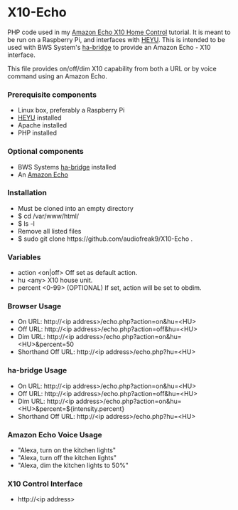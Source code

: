 # X10-Echo
PHP code used in my <a href="http://coreyswrite.com/tips-tricks/amazon-echo-x10-home-control/">Amazon Echo X10 Home Control</a> tutorial.  It is meant to be run on a Raspberry Pi, and interfaces with <a href="http://www.heyu.org/">HEYU</a>.  This is intended to be used with BWS System's <a href="https://github.com/bwssytems/ha-bridge">ha-bridge</a> to provide an Amazon Echo - X10 interface.

This file provides on/off/dim X10 capability from both a URL or by voice command using an Amazon Echo.

<h3>Prerequisite components</h3>
<ul>
  <li>Linux box, preferably a Raspberry Pi</li>
  <li><a href="http://www.heyu.org/">HEYU</a> installed</li>
  <li>Apache installed</li>
  <li>PHP installed</li>
</ul>

<h3>Optional components</h3>
<ul>
  <li>BWS Systems <a href="https://github.com/bwssytems/ha-bridge">ha-bridge</a> installed</li>
  <li>An <a href="http://amazon.com/echo">Amazon Echo</a></li>
</ul>

<h3>Installation</h3>
<ul>
  <li>Must be cloned into an empty directory</li>
  <li>$ cd /var/www/html/</li>
  <li>$ ls -l</li>
  <li>Remove all listed files</li>
  <li>$ sudo git clone https://github.com/audiofreak9/X10-Echo .</li>
</ul>

<h3>Variables</h3>
<ul>
  <li>action &lt;on|off&gt;  Off set as default action.</li>
  <li>hu &lt;any&gt;  X10 house unit.</li>
  <li>percent &lt;0-99&gt; (OPTIONAL)  If set, action will be set to obdim.</li>
</ul>

<h3>Browser Usage</h3>
<ul>
  <li>On URL: http://&lt;ip address&gt;/echo.php?action=on&hu=&lt;HU&gt;</li>
  <li>Off URL: http://&lt;ip address&gt;/echo.php?action=off&hu=&lt;HU&gt;</li>
  <li>Dim URL: http://&lt;ip address&gt;/echo.php?action=on&hu=&lt;HU&gt;&percent=50</li>
  <li>Shorthand Off URL: http://&lt;ip address&gt;/echo.php?hu=&lt;HU&gt;</li>
</ul>

<h3>ha-bridge Usage</h3>
<ul>
  <li>On URL: http://&lt;ip address&gt;/echo.php?action=on&hu=&lt;HU&gt;</li>
  <li>Off URL: http://&lt;ip address&gt;/echo.php?action=off&hu=&lt;HU&gt;</li>
  <li>Dim URL: http://&lt;ip address&gt;/echo.php?action=on&hu=&lt;HU&gt;&percent=${intensity.percent}</li>
  <li>Shorthand Off URL: http://&lt;ip address&gt;/echo.php?hu=&lt;HU&gt;</li>
</ul>

<h3>Amazon Echo Voice Usage</h3>
<ul>
  <li>"Alexa, turn on the kitchen lights"</li>
  <li>"Alexa, turn off the kitchen lights"</li>
  <li>"Alexa, dim the kitchen lights to 50%"</li>
</ul>

<h3>X10 Control Interface</h3>
<ul>
  <li>http://&lt;ip address&gt;</li>
</ul>
